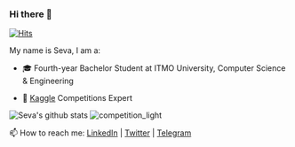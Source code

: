 ### Hi there 👋

[![Hits](https://hits.seeyoufarm.com/api/count/incr/badge.svg?url=https%3A%2F%2Fgithub.com%2Fsevakon)](https://hits.seeyoufarm.com)

My name is Seva, I am a:

- 🎓 Fourth-year Bachelor Student at ITMO University, Computer Science & Engineering
<!-- - 👨‍💻 Second-year Student at [@cscenter](https://github.com/cscenter), Data Science & Software Engineering -->
<!-- - 🔭 Intern at Yandex -->
- 🏅 [Kaggle](https://www.kaggle.com/sevakon) Competitions Expert

![Seva's github stats](https://github-readme-stats.vercel.app/api?username=sevakon&show_icons=true&hide_border=true)
![competition_light](https://road-to-kaggle-grandmaster.vercel.app/api/badges/sevakon/competition/light)

<!-- 📫 How to reach me: [LinkedIn](https://www.linkedin.com/in/sevakon) | [Twitter](https://twitter.com/sevakonyakhin) | [Telegram](https://t.me/sevakon) -->
<!-- - ⚡ CV: [click](https://drive.google.com/file/d/1_hJHHMCfYR5pD2g368_fOHL0Yfa_utVV/view) -->

📫 How to reach me: [LinkedIn](https://www.linkedin.com/in/sevakon) | [Twitter](https://twitter.com/sevakonyakhin) | [Telegram](https://t.me/sevakon)
<!--
[Seva's github stats](https://github-readme-stats.vercel.app/api?username=sevakon&theme=default&show_icons=true&count_private=true)
**sevakon/sevakon** is a ✨ _special_ ✨ repository because its `README.md` (this file) appears on your GitHub profile.

Here are some ideas to get you started:

- 🔭 I’m currently working on ...
- 🌱 I’m currently learning ...
- 👯 I’m looking to collaborate on ...
- 🤔 I’m looking for help with ...
- 💬 Ask me about ...
- 📫 How to reach me: ...
- 😄 Pronouns: ...
- ⚡ Fun fact: ...
-->
